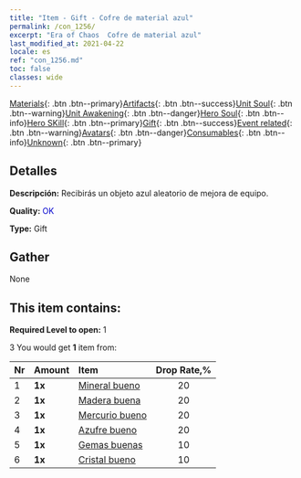 ```yaml
---
title: "Item - Gift - Cofre de material azul"
permalink: /con_1256/
excerpt: "Era of Chaos  Cofre de material azul"
last_modified_at: 2021-04-22
locale: es
ref: "con_1256.md"
toc: false
classes: wide
---
```

 [Materials](/ItemsES/){: .btn .btn--primary}[Artifacts](/ItemsES/Artifacts/){: .btn .btn--success}[Unit Soul](/ItemsES/UnitSoul/){: .btn .btn--warning}[Unit Awakening](/ItemsES/UnitAwakening/){: .btn .btn--danger}[Hero Soul](/ItemsES/HeroSoul/){: .btn .btn--info}[Hero SKill](/ItemsES/HeroSkill/){: .btn .btn--primary}[Gift](/ItemsES/Gift/){: .btn .btn--success}[Event related](/ItemsES/Events/){: .btn .btn--warning}[Avatars](/ItemsES/Avatars/){: .btn .btn--danger}[Consumables](/ItemsES/Consumables/){: .btn .btn--info}[Unknown](/ItemsES/Unknown/){: .btn .btn--primary}

## Detalles
 **Descripción:** Recibirás un objeto azul aleatorio de mejora de equipo.

 **Quality:** <span style="color: #0000CD">OK</span>

 **Type:** Gift

## Gather

  None

## This item contains:

 **Required Level to open:** 1

 3 You would get **1** item  from:

  | Nr | Amount |     Item    | Drop Rate,% |
  |:---|:-------|:------------|:---------:|
  | 1 |  **1x** | [Mineral bueno](/ItemsES/mat_12/) | 20 | 
  | 2 |  **1x** | [Madera buena](/ItemsES/mat_13/) | 20 | 
  | 3 |  **1x** | [Mercurio bueno](/ItemsES/mat_14/) | 20 | 
  | 4 |  **1x** | [Azufre bueno](/ItemsES/mat_15/) | 20 | 
  | 5 |  **1x** | [Gemas buenas](/ItemsES/mat_16/) | 10 | 
  | 6 |  **1x** | [Cristal bueno](/ItemsES/mat_17/) | 10 | 

